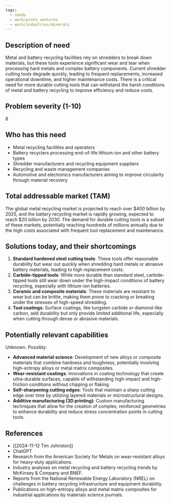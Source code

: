 ```yaml
---
tags:
  - needs
  - work/proto_ventures
  - work/industries/minerals
---
```

## Description of need
Metal and battery recycling facilities rely on shredders to break down materials, but these tools experience significant wear and tear when processing hard metals and complex battery components. Current shredder cutting tools degrade quickly, leading to frequent replacements, increased operational downtime, and higher maintenance costs. There is a critical need for more durable cutting tools that can withstand the harsh conditions of metal and battery recycling to improve efficiency and reduce costs.

## Problem severity (1-10)
8

## Who has this need
- Metal recycling facilities and operators
- Battery recyclers processing end-of-life lithium-ion and other battery types
- Shredder manufacturers and recycling equipment suppliers
- Recycling and waste management companies
- Automotive and electronics manufacturers aiming to improve circularity through material recovery

## Total addressable market (TAM)
The global metal recycling market is projected to reach over $400 billion by 2025, and the battery recycling market is rapidly growing, expected to reach $20 billion by 2030. The demand for durable cutting tools is a subset of these markets, potentially reaching hundreds of millions annually due to the high costs associated with frequent tool replacement and maintenance.

## Solutions today, and their shortcomings
1. **Standard hardened steel cutting tools**: These tools offer reasonable durability but wear out quickly when shredding hard metals or abrasive battery materials, leading to high replacement costs.
2. **Carbide-tipped tools**: While more durable than standard steel, carbide-tipped tools still wear down under the high-impact conditions of battery recycling, especially with lithium-ion batteries.
3. **Ceramic and composite materials**: These materials are resistant to wear but can be brittle, making them prone to cracking or breaking under the stresses of high-speed shredding.
4. **Tool coatings**: Surface coatings, like tungsten carbide or diamond-like carbon, add durability but only provide limited additional life, especially when cutting through dense or abrasive materials.

## Potentially relevant capabilities
Unknown. Possibly:
- **Advanced material science**: Development of new alloys or composite materials that combine hardness and toughness, potentially involving high-entropy alloys or metal matrix composites.
- **Wear-resistant coatings**: Innovations in coating technology that create ultra-durable surfaces, capable of withstanding high-impact and high-friction conditions without chipping or flaking.
- **Self-sharpening cutting edges**: Tools that maintain a sharp cutting edge over time by utilizing layered materials or microstructural designs.
- **Additive manufacturing (3D printing)**: Custom manufacturing techniques that allow for the creation of complex, reinforced geometries to enhance durability and reduce stress concentration points in cutting tools.

## References
- [[2024-11-12 Tim Johnston]]
- ChatGPT
- Research from the American Society for Metals on wear-resistant alloys for heavy-duty applications.
- Industry analyses on metal recycling and battery recycling trends by McKinsey & Company and BNEF.
- Reports from the National Renewable Energy Laboratory (NREL) on challenges in battery recycling infrastructure and equipment durability.
- Publications on high-entropy alloys and metal matrix composites for industrial applications by materials science journals.